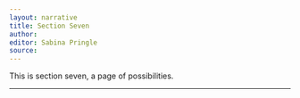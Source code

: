 ```yaml
---
layout: narrative
title: Section Seven
author:
editor: Sabina Pringle
source:
---
```


This is section seven, a page of possibilities. 

---
